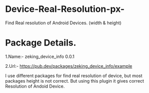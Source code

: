 # Device-Real-Resolution-px-
Find Real resolution of Android Devices. (width &amp; height)

# Package Details.
1.Name:- zeking_device_info 0.0.1

2.Url:- https://pub.dev/packages/zeking_device_info/example

I use different packages for find real resolution of device, but most packages height is not correct.
But using this plugin it gives correct Resolution of Andoid Device.

